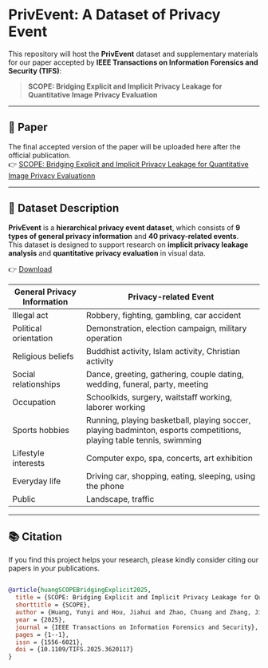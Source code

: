 # PrivEvent: A Dataset of Privacy Event

This repository will host the **PrivEvent** dataset and supplementary materials for our paper accepted by **IEEE Transactions on Information Forensics and Security (TIFS)**:

> **SCOPE: Bridging Explicit and Implicit Privacy Leakage for Quantitative Image Privacy Evaluation**

---

## 📄 Paper

The final accepted version of the paper will be uploaded here after the official publication.  
👉 [SCOPE: Bridging Explicit and Implicit Privacy Leakage for Quantitative Image Privacy Evaluationn](https://ieeexplore.ieee.org/document/11199878/keywords#keywords)

---

## 📁 Dataset Description

**PrivEvent** is a **hierarchical privacy event dataset**, which consists of **9 types of general privacy information** and **40 privacy-related events**.  
This dataset is designed to support research on **implicit privacy leakage analysis** and **quantitative privacy evaluation** in visual data.

👉 [Download](https://pan.baidu.com/s/1AkmT1mDOGUtTJIFXHMprHg?pwd=x5d6)

| General Privacy Information | Privacy-related Event |
|-----------------------------|---------------------|
| Illegal act                 | Robbery, fighting, gambling, car accident |
| Political orientation       | Demonstration, election campaign, military operation |
| Religious beliefs           | Buddhist activity, Islam activity, Christian activity |
| Social relationships        | Dance, greeting, gathering, couple dating, wedding, funeral, party, meeting |
| Occupation                  | Schoolkids, surgery, waitstaff working, laborer working |
| Sports hobbies              | Running, playing basketball, playing soccer, playing badminton, esports competitions, playing table tennis, swimming |
| Lifestyle interests         | Computer expo, spa, concerts, art exhibition |
| Everyday life               | Driving car, shopping, eating, sleeping, using the phone |
| Public                      | Landscape, traffic |


---

## 📚 Citation

If you find this project helps your research, please kindly consider citing our papers in your publications.

```bibtex

@article{huangSCOPEBridgingExplicit2025,
  title = {SCOPE: Bridging Explicit and Implicit Privacy Leakage for Quantitative Image Privacy Evaluation},
  shorttitle = {SCOPE},
  author = {Huang, Yunyi and Hou, Jiahui and Zhao, Chuang and Zhang, Jie and Xiao, Tie and Li, Xiang-Yang},
  year = {2025},
  journal = {IEEE Transactions on Information Forensics and Security},
  pages = {1--1},
  issn = {1556-6021},
  doi = {10.1109/TIFS.2025.3620117}
}

```
